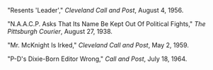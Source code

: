 "Resents 'Leader'," *Cleveland Call and Post*, August 4, 1956.

"N.A.A.C.P. Asks That Its Name Be Kept Out Of Political Fights," *The Pittsburgh Courier*, August 27, 1938.

"Mr. McKnight Is Irked," *Cleveland Call and Post*, May 2, 1959.

"P-D's Dixie-Born Editor Wrong," *Call and Post*, July 18, 1964. 
